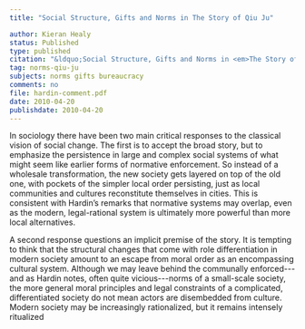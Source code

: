 ```yaml
---
title: "Social Structure, Gifts and Norms in The Story of Qiu Ju"

author: Kieran Healy
status: Published
type: published
citation: "&ldquo;Social Structure, Gifts and Norms in <em>The Story of Qiu Ju.</em>&rdquo; In <em>Norms and Values. The Role of Social Norms as Instruments of Value Realisation</em>, edited by Michael Baurmann, Geoffrey Brennan, Robert E. Goodin and Nicholas Southwood. Baden Baden: Nomos Verlag."
tag: norms-qiu-ju
subjects: norms gifts bureaucracy
comments: no
file: hardin-comment.pdf
date: 2010-04-20
publishdate: 2010-04-20
---
```

In sociology there have been two main critical responses to the classical vision of social change. The first is to accept the broad story, but to emphasize the persistence in large and complex social systems of what might seem like earlier forms of normative enforcement. So instead of a wholesale transformation, the new society gets layered on top of the old one, with pockets of the simpler local order persisting, just as local communities and cultures reconstitute themselves in cities. This is consistent with Hardin’s remarks that normative systems may overlap, even as the modern, legal-rational system is ultimately more powerful than more local alternatives.

A second response questions an implicit premise of the story. It is tempting to think that the structural changes that come with role differentiation in modern society amount to an escape from moral order as an encompassing cultural system. Although we may leave behind the communally enforced---and as Hardin notes, often quite vicious---norms of a small-scale society, the more general moral principles and legal constraints of a complicated, differentiated society do not mean actors are disembedded from culture. Modern society may be increasingly rationalized, but it remains intensely ritualized
